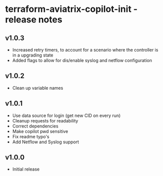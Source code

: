 # terraform-aviatrix-copilot-init - release notes

## v1.0.3
- Increased retry timers, to account for a scenario where the controller is in a upgrading state
- Added flags to allow for dis/enable syslog and netflow configuration

## v1.0.2
- Clean up variable names

## v1.0.1
- Use data source for login (get new CID on every run)
- Cleanup requests for readability
- Correct dependencies
- Make copilot pwd sensitive
- Fix readme typo's
- Add Netflow and Syslog support

## v1.0.0
- Initial release